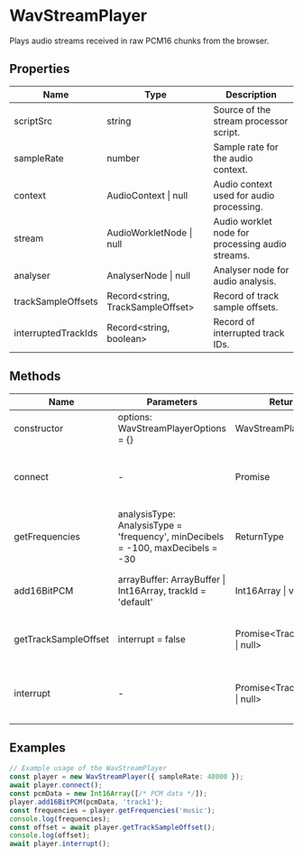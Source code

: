# WavStreamPlayer

Plays audio streams received in raw PCM16 chunks from the browser.

## Properties

| Name                  | Type                              | Description                                                                 |
|-----------------------|-----------------------------------|-----------------------------------------------------------------------------|
| scriptSrc             | string                            | Source of the stream processor script.                                      |
| sampleRate            | number                            | Sample rate for the audio context.                                          |
| context               | AudioContext \| null              | Audio context used for audio processing.                                    |
| stream                | AudioWorkletNode \| null          | Audio worklet node for processing audio streams.                            |
| analyser              | AnalyserNode \| null              | Analyser node for audio analysis.                                           |
| trackSampleOffsets    | Record<string, TrackSampleOffset> | Record of track sample offsets.                                             |
| interruptedTrackIds   | Record<string, boolean>           | Record of interrupted track IDs.                                            |

## Methods

| Name                  | Parameters                                                                 | Return Type                          | Description                                                                 |
|-----------------------|----------------------------------------------------------------------------|--------------------------------------|-----------------------------------------------------------------------------|
| constructor           | options: WavStreamPlayerOptions = {}                                       | WavStreamPlayer                      | Creates a new WavStreamPlayer instance.                                     |
| connect               | -                                                                          | Promise<true>                        | Connects the audio context and enables output to speakers.                  |
| getFrequencies        | analysisType: AnalysisType = 'frequency', minDecibels = -100, maxDecibels = -30 | ReturnType<typeof AudioAnalysis.getFrequencies> | Gets the current frequency domain data from the playing track.              |
| add16BitPCM           | arrayBuffer: ArrayBuffer \| Int16Array, trackId = 'default'                | Int16Array \| void                   | Adds 16BitPCM data to the currently playing audio stream.                   |
| getTrackSampleOffset  | interrupt = false                                                          | Promise<TrackSampleOffset \| null>   | Gets the offset (sample count) of the currently playing stream.             |
| interrupt             | -                                                                          | Promise<TrackSampleOffset \| null>   | Strips the current stream and returns the sample offset of the audio.       |

## Examples

```typescript
// Example usage of the WavStreamPlayer
const player = new WavStreamPlayer({ sampleRate: 48000 });
await player.connect();
const pcmData = new Int16Array([/* PCM data */]);
player.add16BitPCM(pcmData, 'track1');
const frequencies = player.getFrequencies('music');
console.log(frequencies);
const offset = await player.getTrackSampleOffset();
console.log(offset);
await player.interrupt();
```